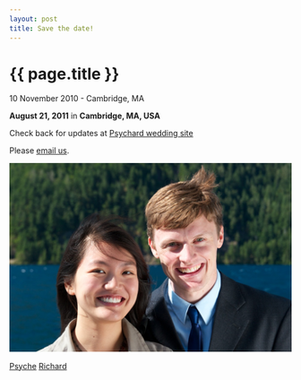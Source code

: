 ```yaml
---
layout: post
title: Save the date!
---
```


{{ page.title }}
================

<p class="meta">10 November 2010 - Cambridge, MA</p>

<b>August 21, 2011</b>
in
<b>Cambridge, MA, USA</b>

Check back for updates at [Psychard wedding site](http://www.psychard.com/)

Please [email us](mailto:both@psychard.com).

<img src="/images/psychard_wa.jpg" width = "600" alt="Psychard in Port Angeles, WA"/>


[Psyche](http://www.psycheloui.com/)
[Richard](http://www.richardhenrywest.com/)